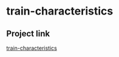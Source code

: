 # train-characteristics

## Project link

[train-characteristics](https://train-characteristics-git-main-romkevi4.vercel.app/?vercelToolbarCode=JXV6f3UrT3R8_Pb)